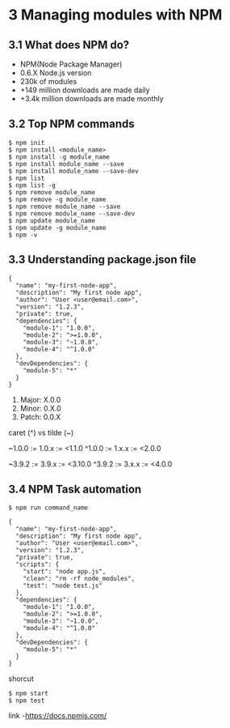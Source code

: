 # 3 Managing modules with NPM

## 3.1 What does NPM do?
- NPM(Node Package Manager)
- 0.6.X Node.js version
- 230k of modules
- +149 million downloads are made daily
- +3.4k million downloads are made monthly

## 3.2 Top NPM commands
```
$ npm init
$ npm install <module_name>
$ npm install -g module_name
$ npm install module_name --save
$ npm install module_name --save-dev
$ npm list
$ npm list -g
$ npm remove module_name
$ npm remove -g module_name
$ npm remove module_name --save
$ npm remove module_name --save-dev
$ npm update module_name
$ npm update -g module_name
$ npm -v
```

## 3.3 Understanding package.json file
```
{
  "name": "my-first-node-app",
  "description": "My first node app",
  "author": "User <user@email.com>",
  "version": "1.2.3",
  "private": true,
  "dependencies": {
    "module-1": "1.0.0",
    "module-2": ">=1.0.0",
    "module-3": "~1.0.0",
    "module-4": "^1.0.0"
  },
  "devDependencies": {
    "module-5": "*"
  }
}
```

1. Major: X.0.0
2. Minor: 0.X.0
3. Patch: 0.0.X

caret (^) vs tilde (~)

~1.0.0 := 1.0.x := <1.1.0
^1.0.0 := 1.x.x := <2.0.0

~3.9.2 := 3.9.x := <3.10.0
^3.9.2 := 3.x.x := <4.0.0

## 3.4 NPM Task automation
```
$ npm run command_name
```

```
{
  "name": "my-first-node-app",
  "description": "My first node app",
  "author": "User <user@email.com>",
  "version": "1.2.3",
  "private": true,
  "scripts": {
    "start": "node app.js",
    "clean": "rm -rf node_modules",
    "test": "node test.js"
  },
  "dependencies": {
    "module-1": "1.0.0",
    "module-2": ">=1.0.0",
    "module-3": "~1.0.0",
    "module-4": "^1.0.0"
  },
  "devDependencies": {
    "module-5": "*"
  }
}
```

shorcut
```
$ npm start
$ npm test
```

link
-https://docs.npmjs.com/
